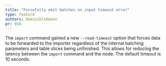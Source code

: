 ```yaml
---
title: "Forcefully emit batches on input timeout error"
type: feature
authors: dominiklohmann
pr: 916
---
```


The `import` command gained a new `--read-timeout` option that forces data to be
forwarded to the importer regardless of the internal batching parameters and
table slices being unfinished. This allows for reducing the latency between the
`import` command and the node. The default timeout is 10 seconds.
